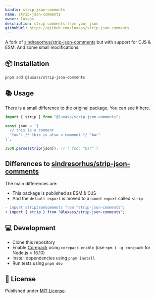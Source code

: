 ```yaml
---
handle: strip-json-comments
name: strip-json-comments
owner: luxass
description: strip comments from your json
githubUrl: https://github.com/luxass/strip-json-comments
---
```





A fork of [sindresorhus/strip-json-comments](https://github.com/sindresorhus/strip-json-comments) but with support for CJS & ESM. And some small modifications.

## 📦 Installation

```sh
pnpm add @luxass/strip-json-comments
```

## 📚 Usage

There is a small difference to the original package. You can see it [here](https://github.com/luxass/strip-json-comments/blob/main/#differences-to-sindresorhusstrip-json-comments).

```ts
import { strip } from "@luxass/strip-json-comments";

const json = `{
  // this is a comment
  "foo": /* this is also a comment */ "bar"
}`;

JSON.parse(strip(json)); // { foo: "bar" }
```

## Differences to [sindresorhus/strip-json-comments](https://github.com/sindresorhus/strip-json-comments)

The main differences are:

* This package is published as ESM & CJS
* And the `default export` is moved to a `named export` called `strip`

```diff
- import stripJsonComments from "strip-json-comments";
+ import { strip } from "@luxass/strip-json-comments";
```

## 💻 Development

* Clone this repository
* Enable [Corepack](https://github.com/nodejs/corepack) using `corepack enable` (use `npm i -g corepack` for Node.js < 16.10)
* Install dependencies using `pnpm install`
* Run tests using `pnpm dev`

## 📄 License

Published under [MIT License](https://github.com/luxass/strip-json-comments/blob/main/LICENSE).

<!-- Badges -->

[npm-version-src]: https://img.shields.io/npm/v/@luxass/strip-json-comments?style=flat&colorA=18181B&colorB=4169E1

[npm-version-href]: https://npmjs.com/package/@luxass/strip-json-comments

[npm-downloads-src]: https://img.shields.io/npm/dm/@luxass/strip-json-comments?style=flat&colorA=18181B&colorB=4169E1

[npm-downloads-href]: https://npmjs.com/package/@luxass/strip-json-comments
